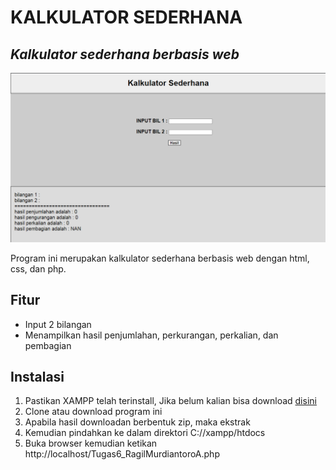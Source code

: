 # KALKULATOR SEDERHANA
## _Kalkulator sederhana berbasis web_ 


![](https://raw.githubusercontent.com/Ian-72/BPPTIK/main/ss.png)

Program ini merupakan kalkulator sederhana berbasis web dengan html, css, dan php.


## Fitur

- Input 2 bilangan
- Menampilkan hasil penjumlahan, perkurangan, perkalian, dan pembagian


## Instalasi

1. Pastikan XAMPP telah terinstall, Jika belum kalian bisa download  [disini](https://www.apachefriends.org/index.html) 
2. Clone atau download program ini
3. Apabila hasil downloadan berbentuk zip, maka ekstrak 
4. Kemudian pindahkan ke dalam direktori C://xampp/htdocs
5. Buka browser kemudian ketikan http://localhost/Tugas6_RagilMurdiantoroA.php
